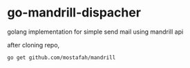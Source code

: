 # go-mandrill-dispacher
golang implementation for simple send mail using mandrill api



after cloning repo, 
```shell
go get github.com/mostafah/mandrill
```
